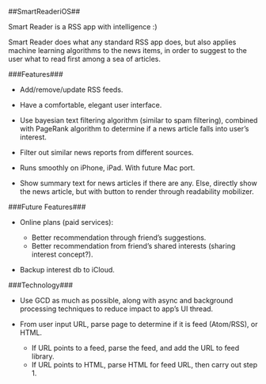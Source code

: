 ##SmartReaderiOS##

Smart Reader is a RSS app with intelligence :)

Smart Reader does what any standard RSS app does, but also applies machine learning algorithms to the news items, in order to suggest to the user what to read first among a sea of articles.

###Features###

* Add/remove/update RSS feeds.

* Have a comfortable, elegant user interface.

* Use bayesian text filtering algorithm (similar to spam filtering), combined with PageRank algorithm to determine if a news article falls into user’s interest.

* Filter out similar news reports from different sources.

* Runs smoothly on iPhone, iPad.  With future Mac port.

* Show summary text for news articles if there are any.  Else, directly show the news article, but with button to render through readability mobilizer.

###Future Features###

* Online plans (paid services):
	- Better recommendation through friend’s suggestions.
	- Better recommendation from friend’s shared interests (sharing interest concept?).

* Backup interest db to iCloud.

###Technology###

* Use GCD as much as possible, along with async and background processing techniques to reduce impact to app’s UI thread.

* From user input URL, parse page to determine if it is feed (Atom/RSS), or HTML.
	- If URL points to a feed, parse the feed, and add the URL to feed library.
	- If URL points to HTML, parse HTML for feed URL, then carry out step 1.
